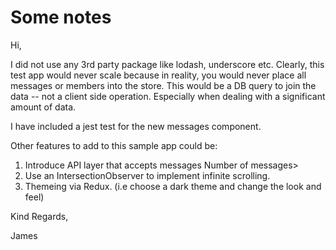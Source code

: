 # Some notes

Hi,

I did not use any 3rd party package like lodash, underscore etc.  Clearly, this test app would never scale because in reality, you would never place all messages or members into the store.  This would be a DB query to join the data -- not a client side operation.  Especially when dealing with a significant amount of data.

I have included a jest test for the new messages component.

Other features to add to this sample app could be:

1. Introduce API layer that accepts messages <fromIndex->Number of messages>
1. Use an IntersectionObserver to implement infinite scrolling.
1. Themeing via Redux.  (i.e choose a dark theme and change the look and feel)


Kind Regards,


James

